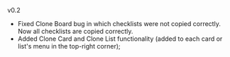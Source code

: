 v0.2
* Fixed Clone Board bug in which checklists were not copied correctly. Now all checklists are copied correctly.
* Added Clone Card and Clone List functionality (added to each card or list's menu in the top-right corner);
